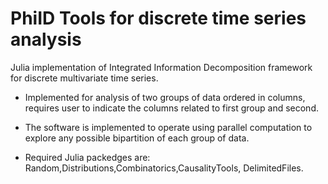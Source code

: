 # PhiID Tools for discrete time series analysis

Julia implementation of Integrated Information Decomposition framework for discrete multivariate time series.

- Implemented for analysis of two groups of data ordered in columns, requires user to indicate the columns related to first group and second.

- The software is implemented to operate using parallel computation to explore any possible bipartition of each group of data. 

- Required Julia packedges are: Random,Distributions,Combinatorics,CausalityTools, DelimitedFiles.
